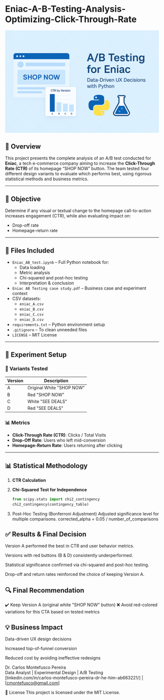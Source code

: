 # Eniac-A-B-Testing-Analysis-Optimizing-Click-Through-Rate
![Banner](banner.png) 

## 🧠 Overview
This project presents the complete analysis of an A/B test conducted for **Eniac**, a tech e-commerce company aiming to increase the **Click-Through Rate (CTR)** of its homepage “SHOP NOW” button. The team tested four different design variants to evaluate which performs best, using rigorous statistical methods and business metrics.

---

## 🎯 Objective

Determine if any visual or textual change to the homepage call-to-action increases engagement (CTR), while also evaluating impact on:
- Drop-off rate
- Homepage-return rate

---

## 📁 Files Included

- `Eniac_AB_test.ipynb` – Full Python notebook for:
  - Data loading
  - Metric analysis
  - Chi-squared and post-hoc testing
  - Interpretation & conclusion
- `Eniac AB Testing case study.pdf` – Business case and experiment context
- CSV datasets:
  - `eniac_A.csv`
  - `eniac_B.csv`
  - `eniac_C.csv`
  - `eniac_D.csv`
- `requirements.txt` – Python environment setup
- `.gitignore` – To clean unneeded files
- `LICENSE` – MIT License

---

## 🧪 Experiment Setup

### 🧱 Variants Tested

| Version | Description                            |
|---------|-----------------------------------------|
| A       | Original White "SHOP NOW"              |
| B       | Red "SHOP NOW"                         |
| C       | White "SEE DEALS"                      |
| D       | Red "SEE DEALS"                        |

### 📊 Metrics

- **Click-Through Rate (CTR)**: Clicks / Total Visits
- **Drop-Off Rate**: Users who left mid-conversion
- **Homepage-Return Rate**: Users returning after clicking

---

## 📊 Statistical Methodology

1. **CTR Calculation**
2. **Chi-Squared Test for Independence**

   ```python
   from scipy.stats import chi2_contingency
   chi2_contingency(contingency_table)
3. Post-Hoc Testing (Bonferroni Adjustment)
Adjusted significance level for multiple comparisons.
corrected_alpha = 0.05 / number_of_comparisons

## ✅ Results & Final Decision
Version A performed the best in CTR and user behavior metrics.

Versions with red buttons (B & D) consistently underperformed.

Statistical significance confirmed via chi-squared and post-hoc testing.

Drop-off and return rates reinforced the choice of keeping Version A.

## 🔍 Final Recommendation
✔️ Keep Version A (original white "SHOP NOW" button)
❌ Avoid red-colored variations for this CTA based on tested metrics

## 💡 Business Impact
Data-driven UX design decisions

Increased top-of-funnel conversion

Reduced cost by avoiding ineffective redesigns

Dr. Carlos Montefusco Pereira\
Data Analyst | Experimental Design | A/B Testing\
[linkedin.com/in/carlos-montefusco-pereira-dr-he-him-ab663221/] | [cmontefusco@gmail.com]

📄 License
This project is licensed under the MIT License.
